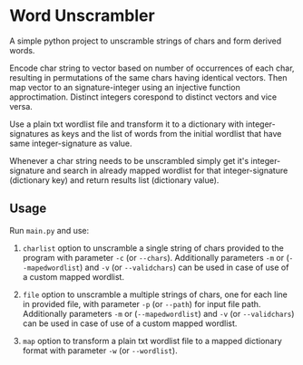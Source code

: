 # Word Unscrambler
A simple python project to unscramble strings of chars and form derived words. 

Encode char string to vector based on number of occurrences of each char, resulting in permutations of the same chars having identical vectors. Then map vector to an signature-integer using an injective function approctimation. Distinct integers corespond to distinct vectors and vice versa. 

Use a plain txt wordlist file and transform it to a dictionary with integer-signatures as keys and the list of words from the initial wordlist that have same integer-signature as value. 

Whenever a char string needs to be unscrambled simply get it's integer-signature and search in already mapped wordlist for that integer-signature (dictionary key) and return results list (dictionary value).

## Usage
Run `main.py` and use:

1. `charlist` option to unscramble a single string of chars provided to the program with parameter `-c` (or `--chars`). Additionally parameters `-m` or (`--mapedwordlist`) and `-v` (or `--validchars`) can be used in case of use of a custom mapped wordlist. 

2. `file` option to unscramble a multiple strings of chars, one for each line in provided file, with parameter `-p` (or `--path`) for input file path. Additionally parameters `-m` or (`--mapedwordlist`) and `-v` (or `--validchars`) can be used in case of use of a custom mapped wordlist. 

3. `map` option to transform a plain txt wordlist file to a mapped dictionary format with parameter `-w` (or `--wordlist`).
